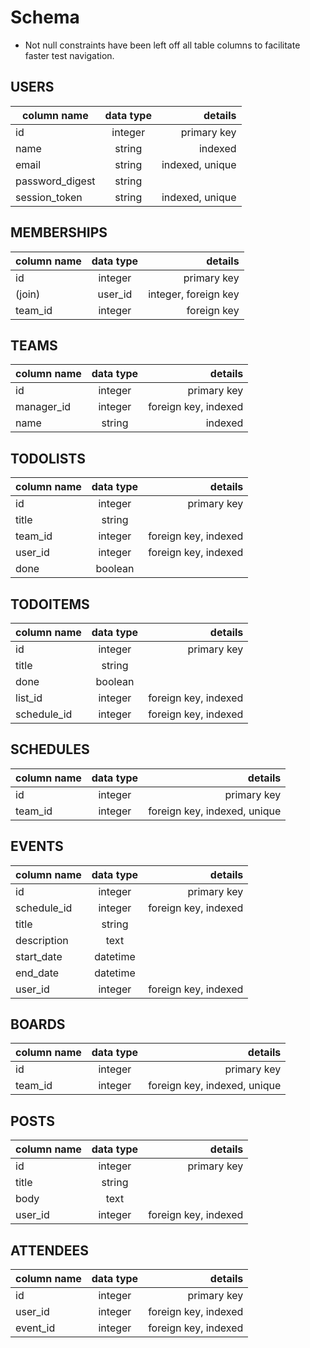 # Schema

- Not null constraints have been left off all table columns to facilitate faster test navigation.

## USERS

column name       | data type |	details
-----------------|:-----------:|--------------------------:|
id	             |integer	     | primary key
name	           | string	     | indexed
email	           | string	     | indexed, unique
password_digest	 | string	     |
session_token	   | string	     | indexed, unique


## MEMBERSHIPS

column name       | data type |	details
-----------------|:-----------:|----------------------------------:|
id	             |  integer	   |   primary key
(join)	         |  user_id	   |   integer,	foreign key
team_id	       |  integer	   |   foreign key


## TEAMS

column name       | data type |	details
-----------------|:-----------:|---------------------------------:|
id	           |    integer	 | primary key
manager_id	   |  integer	   | foreign key, indexed
name	         |  string	   | indexed


## TODOLISTS

column name       | data type |	details
-----------------|:-----------:|--------------------------------:|
id	             |  integer	   | primary key
title	         |    string	 |
team_id	       |    integer	 | foreign key, indexed
user_id     | integer | foreign key, indexed
done | boolean | 


## TODOITEMS

column name       | data type |	details
-----------------|:-----------:|--------------------------:|
id	| integer | primary key
title	|string	|
done	| boolean|
list_id	| integer	| foreign key, indexed
schedule_id	| integer	| foreign key, indexed

## SCHEDULES

column name       | data type |	details
-----------------|:-----------:|--------------------------:|
id	| integer	| primary key
team_id	| integer	| foreign key, indexed, unique

## EVENTS

column name       | data type |	details
-----------------|:-----------:|--------------------------:|
id	| integer	| primary key
schedule_id	| integer| 	foreign key, indexed
title	| string	|
description	| text	|
start_date	| datetime	|
end_date	| datetime	|
user_id	| integer	| foreign key, indexed

## BOARDS

column name       | data type |	details
-----------------|:-----------:|--------------------------:|
id	|integer | primary key
team_id	|integer | foreign key, indexed, unique


## POSTS

column name       | data type |	details
-----------------|:-----------:|--------------------------:|
id	| integer | primary key
title	| string |
body	| text |
user_id	| integer |foreign key, indexed

## ATTENDEES

column name       | data type |	details
-----------------|:-----------:|--------------------------:|
id	| integer |	primary key
user_id	| integer |	foreign key, indexed
event_id	| integer |	foreign key, indexed

